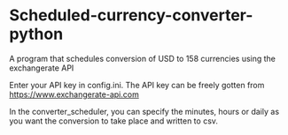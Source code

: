 # Scheduled-currency-converter-python 

A program that schedules conversion of USD to 158 currencies using the exchangerate API

Enter your API key in config.ini. The API key can be freely gotten from https://www.exchangerate-api.com

In the converter_scheduler, you can specify the minutes, hours or daily as you want the conversion to take place and written to csv.
